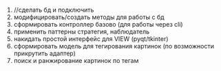 1. //сделать бд и подключить  
2. модифицировать/создать методы для работы с бд
3. сформировать контроллер базово (для работы через cli)
4. применить паттерны стратегия, наблюдатель
5. накидать простой интерфейс для VIEW (pyqt/tkinter)
6. сформировать модель для тегирования картинок (по возможности прикрутить адаптер)
7. поиск и ранжирование картинок по тегам